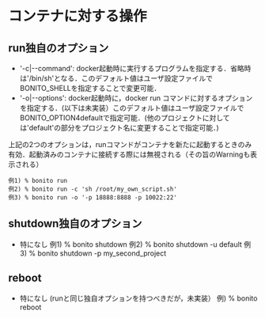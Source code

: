 # コンテナに対する操作
## run独自のオプション
 - '-c|--command': docker起動時に実行するプログラムを指定する．省略時は'/bin/sh'となる．このデフォルト値はユーザ設定ファイルでBONITO_SHELLを指定することで変更可能．
 - '-o|--options': docker起動時に，docker run コマンドに対するオプションを指定する．(以下は未実装）このデフォルト値はユーザ設定ファイルでBONITO_OPTION4defaultで指定可能．(他のプロジェクトに対しては'default'の部分をプロジェクト名に変更することで指定可能．)

上記の2つのオプションは，runコマンドがコンテナを新たに起動するときのみ有効．起動済みのコンテナに接続する際には無視される（その旨のWarningも表示される）

    例1) % bonito run
    例2) % bonito run -c 'sh /root/my_own_script.sh'
    例3) % bonito run -o '-p 18888:8888 -p 10022:22'

## shutdown独自のオプション
 - 特になし
    例1) % bonito shutdown
    例2) % bonito shutdown -u default
    例3) % bonito shutdown -p my_second_project

## reboot
- 特になし (runと同じ独自オプションを持つべきだが，未実装）
    例) % bonito reboot
